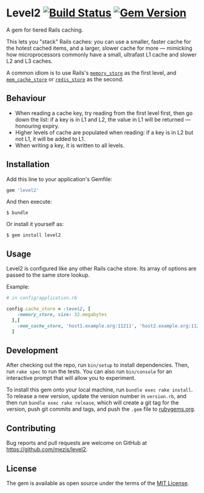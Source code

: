 # Level2 [![Build Status](https://travis-ci.org/mezis/level2.svg)](https://travis-ci.org/mezis/level2) [![Gem Version](https://badge.fury.io/rb/level2.svg)](https://badge.fury.io/rb/level2)

A gem for tiered Rails caching.

This lets you "stack" Rails caches: you can use a smaller, faster cache for the
hotest cached items, and a larger, slower cache for more — mimicking how
microprocessors commonly have a small, ultrafast L1 cache and slower L2 and L3
caches.

A common idiom is to use Rails's
[`memory_store`](http://guides.rubyonrails.org/caching_with_rails.html#activesupport-cache-memorystore)
as the first level, and
[`mem_cache_store`](http://guides.rubyonrails.org/caching_with_rails.html#activesupport-cache-memcachestore)
or
[`redis_store`](https://github.com/redis-store/redis-store/wiki/Frameworks-Configuration)
as the second.

## Behaviour

- When reading a cache key, try reading from the first level first, then go down
  the list: if a key is in L1 and L2, the value in L1 will be returned —
  honouring expiry.
- Higher levels of cache are populated when reading: if a key is in L2 but not
  L1, it will be added to L1.
- When writing a key, it is written to all levels.

## Installation

Add this line to your application's Gemfile:

```ruby
gem 'level2'
```

And then execute:

    $ bundle

Or install it yourself as:

    $ gem install level2

## Usage

Level2 is configured like any other Rails cache store. Its array of options are passed to
the same store lookup.

Example:

```ruby
# in config/application.rb

config.cache_store = :level2, [
    :memory_store, size: 32.megabytes
  ],[
    :mem_cache_store, 'host1.example.org:11211', 'host2.example.org:11211'
  ]
```



## Development

After checking out the repo, run `bin/setup` to install dependencies. Then, run
`rake spec` to run the tests. You can also run `bin/console` for an interactive
prompt that will allow you to experiment.

To install this gem onto your local machine, run `bundle exec rake install`. To
release a new version, update the version number in `version.rb`, and then run
`bundle exec rake release`, which will create a git tag for the version, push
git commits and tags, and push the `.gem` file to
[rubygems.org](https://rubygems.org).

## Contributing

Bug reports and pull requests are welcome on GitHub at
https://github.com/mezis/level2.


## License

The gem is available as open source under the terms of the [MIT
License](http://opensource.org/licenses/MIT).

